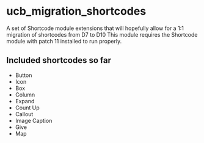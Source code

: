 # ucb_migration_shortcodes
A set of Shortcode module extensions that will hopefully allow for a 1:1 migration of shortcodes from D7 to D10
This module requires the Shortcode module with patch 11 installed to run properly.

## Included shortcodes so far
- Button
- Icon
- Box
- Column
- Expand
- Count Up
- Callout
- Image Caption
- Give
- Map
